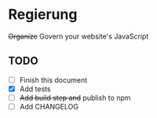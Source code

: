 # Regierung

~~Organize~~ Govern your website's JavaScript

## TODO

- [ ] Finish this document
- [x] Add tests
- [ ] ~~Add build step and~~ publish to npm
- [ ] Add CHANGELOG
